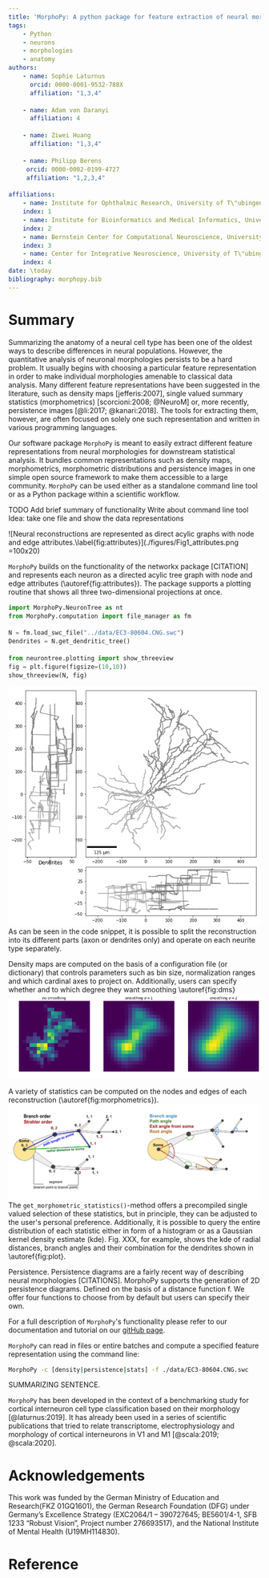 ```yaml
---
title: 'MorphoPy: A python package for feature extraction of neural morphologies.'
tags:
    - Python
    - neurons
    - morphologies
    - anatomy
authors:
    - name: Sophie Laturnus
      orcid: 0000-0001-9532-788X
      affiliation: "1,3,4"

    - name: Adam von Daranyi
      affiliation: 4

    - name: Ziwei Huang
      affiliation: "1,3,4"

    - name: Philipp Berens
     orcid: 0000-0002-0199-4727
     affiliation: "1,2,3,4"

affiliations:
    - name: Institute for Ophthalmic Research, University of T\"ubingen, Germany
    index: 1
    - name: Institute for Bioinformatics and Medical Informatics, University of T\"ubingen, Germany
    index: 2
    - name: Bernstein Center for Computational Neuroscience, University of T\"ubingen, Germany
    index: 3
    - name: Center for Integrative Neuroscience, University of T\"ubingen, Germany
    index: 4
date: \today
bibliography: morphopy.bib
---
```



# Summary

Summarizing the anatomy of a neural cell type has been one of the oldest ways to describe differences in neural populations.
However, the quantitative analysis of neuronal morphologies persists to be a hard problem. It usually begins with choosing a
particular feature representation in order to make individual morphologies amenable to classical data analysis. Many
different feature representations have been suggested in the literature, such as density maps [jefferis:2007], single valued summary
statistics (morphometrics) [scorcioni:2008; @NeuroM] or, more recently, persistence images [@li:2017; @kanari:2018].
The tools for extracting them, however, are often focused on solely one such representation and written in various
programming languages.

Our software package `MorphoPy` is meant to easily extract different feature representations from neural morphologies for
downstream statistical analysis. It bundles common representations such as density maps, morphometrics, morphometric distributions
and persistence images in one simple open source framework to make them accessible to a large community. `MorphoPy`
can be used either as a standalone command line tool or as a Python package within a scientific workflow.

TODO
Add brief summary of functionality
Write about command line tool
Idea: take one file and show the data representations

![Neural reconstructions are represented as direct acylic graphs with node and edge attributes.\label{fig:attributes}](./figures/Fig1_attributes.png =100x20)

`MorphoPy` builds on the functionality of the networkx package [CITATION] and represents each neuron as a
directed acylic tree graph with node and edge attributes (\autoref{fig:attributes}). The package supports a
plotting routine that shows all three two-dimensional projections at once.
```python
import MorphoPy.NeuronTree as nt
from MorphoPy.computation import file_manager as fm

N = fm.load_swc_file("../data/EC3-80604.CNG.swc")
Dendrites = N.get_dendritic_tree()

from neurontree.plotting import show_threeview
fig = plt.figure(figsize=(10,10))
show_threeview(N, fig)
```
![Plotting reconstructions in 2D. \label{fig:plot}](./figures/threeview_dendrites.png)
As can be seen in the code snippet, it is possible to split the reconstruction into its different parts (axon or dendrites only)
and operate on each neurite type separately.

Density maps are computed on the basis of a configuration file (or dictionary) that controls parameters such as bin size,
normalization ranges and which cardinal axes to project on. Additionally, users can specify whether and to which degree
they want smoothing \autoref{fig:dms}
![XY-density map of the dendrite plotted above with different degrees of Gaussian smoothing. \label{fig:dms}](./figures/density_map_smoothing.png)

A variety of statistics can be computed on the nodes and edges of each reconstruction (\autoref{fig:morphometrics}).
![Node and edge related morphometric statistics. \label{fig:morphometrics}](./figures/fig_morphometrics.png)
The `get_morphometric_statistics()`-method offers a precompiled single valued selection of these statistics, but in principle,
they can be adjusted to the user's personal preference.
Additionally, it is possible to query the entire distribution of each statistic either in form of a histogram or as a
Gaussian kernel density estimate (kde). Fig. XXX, for example, shows the kde of radial distances, branch angles and their
combination for the dendrites shown in \autoref{fig:plot}.

Persistence. Persistence diagrams are a fairly recent way of describing neural morphologies [CITATIONS]. MorphoPy supports the generation of 2D persistence diagrams.
Defined on the basis of a distance function f. We offer four functions to choose from by default but users can specify
their own.


For a full description of `MorphoPy`'s functionality please refer to our documentation and tutorial on our [gitHub page](https://github.com/berenslab/MorphoPy).

`MorphoPy` can read in files or entire batches and compute a specified feature representation using the command line:
```bash
MorphoPy -c [density|persistence|stats] -f ./data/EC3-80604.CNG.swc
```
SUMMARIZING SENTENCE.

`MorphoPy` has been developed in the context of a benchmarking study for cortical interneuron cell type classification
based on their morphology [@laturnus:2019]. It has already been used in a series of scientific publications that tried
to relate transcriptome, electrophysiology and morphology of cortical interneurons in V1 and M1 [@scala:2019; @scala:2020].


# Acknowledgements

This work was funded by the German Ministry of Education and Research(FKZ 01GQ1601), the German Research Foundation (DFG)
under Germany’s Excellence Strategy (EXC2064/1 – 390727645; BE5601/4-1, SFB 1233 “Robust Vision”, Project number 276693517),
and the National Institute of Mental Health (U19MH114830).

# Reference